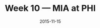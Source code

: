 ---
layout: game
title: Week 10 — MIA at PHI
season: 2015
game_id: 2015_10_MIA_PHI
week: 10
date: 2015-11-15
home_team: PHI
away_team: MIA
final_home: 19
final_away: 20
pbp_url: /assets/data/pbp/2015/2015_10_MIA_PHI.csv.gz
---